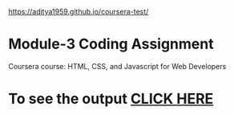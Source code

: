 https://aditya1959.github.io/coursera-test/
# Module-3 Coding Assignment

Coursera course: HTML, CSS, and Javascript for Web Developers

# To see the output [CLICK HERE](https://aditya1959.github.io/coursera-test/Module3-Solution/index.html)
